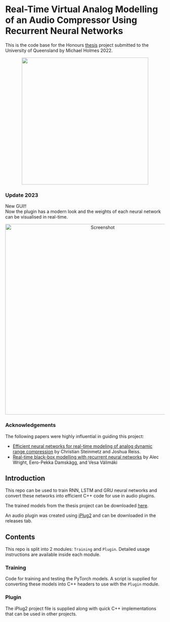 # Real-Time Virtual Analog Modelling of an Audio Compressor Using Recurrent Neural Networks
This is the code base for the Honours [thesis](https://files.hcloudh.com/s/zrpJqozJeN6Y25c) project submitted to the University of Queensland by Michael Holmes 2022.

<p align="center">
  <img src="https://user-images.githubusercontent.com/99728921/200828493-54f9ee7d-5127-4c0e-a326-13283a6a058b.png" width="400">
</p>

### Update 2023
New GUI!!  
Now the plugin has a modern look and the weights of each neural network can be visualised in real-time.
<p align="center">
<img width="600" alt="Screenshot" src="https://user-images.githubusercontent.com/99728921/224527763-4ca6901a-88c7-493e-839e-b351a2d7af7a.png">
</p>

### Acknowledgements
The following papers were highly influential in guiding this project:
* [Efficient neural networks for real-time modeling of analog dynamic range compression](https://arxiv.org/abs/2102.06200) by Christian Steinmetz and Joshua Reiss.
* [Real-time black-box modelling with recurrent neural networks](http://dafx.de/paper-archive/2019/DAFx2019_paper_43.pdf) by Alec Wright, Eero-Pekka Damskägg, and Vesa Välimäki 

## Introduction
This repo can be used to train RNN, LSTM and GRU neural networks and convert these networks into efficient C++ code for use in audio plugins. 

The trained models from the thesis project can be downloaded [here](https://files.hcloudh.com/s/qcNFYJYneXgY8X5).

An audio plugin was created using [iPlug2](https://github.com/iPlug2/iPlug2) and can be downloaded in the releases tab.


## Contents
This repo is split into 2 modules: `Training` and `Plugin`. Detailed usage instructions are available inside each module.

### Training
Code for training and testing the PyTorch models. A script is supplied for converting these models into C++ headers to use with the `Plugin` module.

### Plugin
The iPlug2 project file is supplied along with quick C++ implementations that can be used in other projects.  
